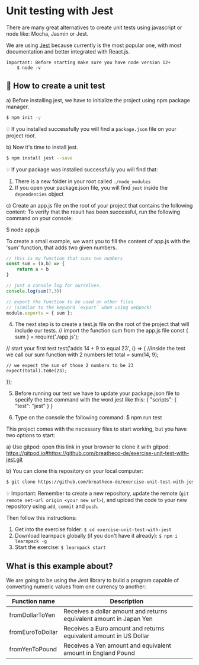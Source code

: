 # Unit testing with Jest

There are many great alternatives to create unit tests using javascript or node like: Mocha, Jasmin or Jest.

We are using [Jest](https://jestjs.io/) because currently is the most popular one, with most documentation and better integrated with React.js.

```
Important: Before starting make sure you have node version 12+
	$ node -v
```

## 🌱  How to create a unit test

a) Before installing jest, we have to initialize the project using npm package manager.

```sh
$ npm init -y
```
💡 If you installed successfully you will find a `package.json` file on your project root.


b) Now it's time to install jest.

```sh
$ npm install jest --save
```
💡 If your package was installed successfully you will find that:

1. There is a new folder in your root called `./node_modules`
2. If you open your package.json file, you will find `jest` inside the `dependencies` object

c) Create an app.js file on the root of your project that contains the following content:
To verify that the result has been successful, run the following command on your console:

$ node app.js

To create a small example, we want you to fill the content of app.js with the 'sum' function, that adds two given numbers.
```js
// this is my function that sums two numbers
const sum = (a,b) => {
    return a + b
}

// just a console log for ourselves.
console.log(sum(7,3))

// export the function to be used on other files
// (similar to the keyword `export` when using webpack)
module.exports = { sum };
```
4. The next step is to create a test.js file on the root of the project that will include our tests.
// import the function sum from the app.js file
const { sum } = require('./app.js');

// start your first test
test('adds 14 + 9 to equal 23', () => {
    //inside the test we call our sum function with 2 numbers
    let total = sum(14, 9);

    // we expect the sum of those 2 numbers to be 23
    expect(total).toBe(23);
});

5. Before running our test we have to update your package.json file to specify the test command with the word jest like this:
{
  "scripts": {
    "test": "jest"
  }
}

6. Type on the console the following command:
$ npm run test



This project comes with the necessary files to start working, but you have two options to start:

a) Use gitpod: open this link in your browser to clone it with gitpod: https://gitpod.io#https://github.com/breatheco-de/exercise-unit-test-with-jest.git

b) You can clone this repository on your local computer:
```sh
$ git clone https://github.com/breatheco-de/exercise-unit-test-with-jest.git
```
💡 Important: Remember to create a new repository, update the remote (`git remote set-url origin <your new url>`), and upload the code to your new repository using `add`, `commit` and `push`.

Then follow this instructions:

1. Get into the exercise folder: `$ cd exercise-unit-test-with-jest`
2. Download learnpack globally (if you don't have it already): `$ npm i learnpack -g`
3. Start the exercise: `$ learnpack start`

## What is this example about?

We are going to be using the Jest library to build a program capable of converting numeric values from one currency to another:

| Function name     | Description                                                           |
| ----------------- | --------------------------------------------------------------------- |
| fromDollarToYen   | Receives a dollar amount and returns equivalent amount in Japan Yen   |
| fromEuroToDollar  | Receives a Euro amount and returns equivalent amount in US Dollar     |
| fromYenToPound    | Receives a Yen amount and equivalent amount in England Pound          |
